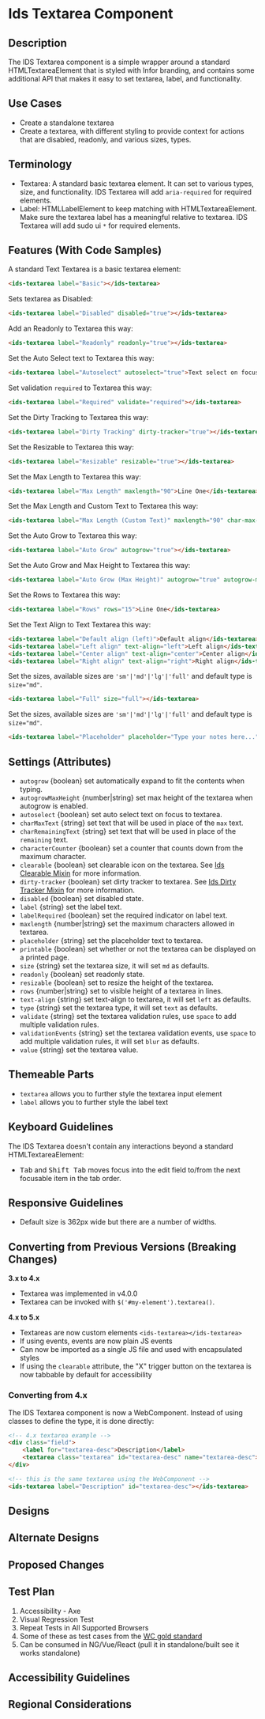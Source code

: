 # Ids Textarea Component

## Description

The IDS Textarea component is a simple wrapper around a standard HTMLTextareaElement that is styled with Infor branding, and contains some additional API that makes it easy to set textarea, label, and functionality.

## Use Cases

- Create a standalone textarea
- Create a textarea, with different styling to provide context for actions that are disabled, readonly, and various sizes, types.

## Terminology

- Textarea: A standard basic textarea element. It can set to various types, size, and functionality. IDS Textarea will add `aria-required` for required elements.
- Label: HTMLLabelElement to keep matching with HTMLTextareaElement. Make sure the textarea label has a meaningful relative to textarea. IDS Textarea will add sudo ui `*` for required elements.

## Features (With Code Samples)

A standard Text Textarea is a basic textarea element:

```html
<ids-textarea label="Basic"></ids-textarea>
```

Sets textarea as Disabled:

```html
<ids-textarea label="Disabled" disabled="true"></ids-textarea>
```

Add an Readonly to Textarea this way:

```html
<ids-textarea label="Readonly" readonly="true"></ids-textarea>
```

Set the Auto Select text to Textarea this way:

```html
<ids-textarea label="Autoselect" autoselect="true">Text select on focus</ids-textarea>
```

Set validation `required` to Textarea this way:

```html
<ids-textarea label="Required" validate="required"></ids-textarea>
```

Set the Dirty Tracking to Textarea this way:

```html
<ids-textarea label="Dirty Tracking" dirty-tracker="true"></ids-textarea>
```

Set the Resizable to Textarea this way:

```html
<ids-textarea label="Resizable" resizable="true"></ids-textarea>
```

Set the Max Length to Textarea this way:

```html
<ids-textarea label="Max Length" maxlength="90">Line One</ids-textarea>
```

Set the Max Length and Custom Text to Textarea this way:

```html
<ids-textarea label="Max Length (Custom Text)" maxlength="90" char-max-text="This text cannot exceed {0} characters." char-remaining-text="You can type {0} more characters.">Line One</ids-textarea>
```

Set the Auto Grow to Textarea this way:

```html
<ids-textarea label="Auto Grow" autogrow="true"></ids-textarea>
```

Set the Auto Grow and Max Height to Textarea this way:

```html
<ids-textarea label="Auto Grow (Max Height)" autogrow="true" autogrow-max-height="200"></ids-textarea>
```

Set the Rows to Textarea this way:

```html
<ids-textarea label="Rows" rows="15">Line One</ids-textarea>
```

Set the Text Align to Text Textarea this way:

```html
<ids-textarea label="Default align (left)">Default align</ids-textarea>
<ids-textarea label="Left align" text-align="left">Left align</ids-textarea>
<ids-textarea label="Center align" text-align="center">Center align</ids-textarea>
<ids-textarea label="Right align" text-align="right">Right align</ids-textarea>
```

Set the sizes, available sizes are `'sm'|'md'|'lg'|'full'` and default type is `size="md"`.

```html
<ids-textarea label="Full" size="full"></ids-textarea>
```

Set the sizes, available sizes are `'sm'|'md'|'lg'|'full'` and default type is `size="md"`.

```html
<ids-textarea label="Placeholder" placeholder="Type your notes here...">></ids-textarea>
```

## Settings (Attributes)

- `autogrow` {boolean} set automatically expand to fit the contents when typing.
- `autogrowMaxHeight` {number|string} set max height of the textarea when autogrow is enabled.
- `autoselect` {boolean} set auto select text on focus to textarea.
- `charMaxText` {string} set text that will be used in place of the `max` text.
- `charRemainingText` {string} set text that will be used in place of the `remaining` text.
- `characterCounter` {boolean} set a counter that counts down from the maximum character.
- `clearable` {boolean} set clearable icon on the textarea. See [Ids Clearable Mixin](../../mixins/ids-clearable-mixin/README.md) for more information.
- `dirty-tracker` {boolean} set dirty tracker to textarea. See [Ids Dirty Tracker Mixin](../../mixins/ids-dirty-tracker-mixin/README.md) for more information.
- `disabled` {boolean} set disabled state.
- `label` {string} set the label text.
- `labelRequired` {boolean} set the required indicator on label text.
- `maxlength` {number|string} set the maximum characters allowed in textarea.
- `placeholder` {string} set the placeholder text to textarea.
- `printable` {boolean} set whether or not the textarea can be displayed on a printed page.
- `size` {string} set the textarea size, it will set `md` as defaults.
- `readonly` {boolean} set readonly state.
- `resizable` {boolean} set to resize the height of the textarea.
- `rows` {number|string} set to visible height of a textarea in lines.
- `text-align` {string} set text-align to textarea, it will set `left` as defaults.
- `type` {string} set the textarea type, it will set `text` as defaults.
- `validate` {string} set the textarea validation rules, use `space` to add multiple validation rules.
- `validationEvents` {string} set the textarea validation events, use `space` to add multiple validation rules, it will set `blur` as defaults.
- `value` {string} set the textarea value.

## Themeable Parts

- `textarea` allows you to further style the textarea input element
- `label` allows you to further style the label text

## Keyboard Guidelines

The IDS Textarea doesn't contain any interactions beyond a standard HTMLTextareaElement:

- <kbd>Tab</kbd> and <kbd>Shift Tab</kbd> moves focus into the edit field to/from the next focusable item in the tab order.

## Responsive Guidelines

- Default size is 362px wide but there are a number of widths.

## Converting from Previous Versions (Breaking Changes)

**3.x to 4.x**

- Textarea was implemented in v4.0.0
- Textarea can be invoked with `$('#my-element').textarea()`.

**4.x to 5.x**

- Textareas are now custom elements `<ids-textarea></ids-textarea>`
- If using events, events are now plain JS events
- Can now be imported as a single JS file and used with encapsulated styles
- If using the `clearable` attribute, the "X" trigger button on the textarea is now tabbable by default for accessibility

### Converting from 4.x

The IDS Textarea component is now a WebComponent. Instead of using classes to define the type, it is done directly:

```html
<!-- 4.x textarea example -->
<div class="field">
    <label for="textarea-desc">Description</label>
    <textarea class="textarea" id="textarea-desc" name="textarea-desc"></textarea>
</div>

<!-- this is the same textarea using the WebComponent -->
<ids-textarea label="Description" id="textarea-desc"></ids-textarea>
```

## Designs

## Alternate Designs

## Proposed Changes

## Test Plan

1. Accessibility - Axe
1. Visual Regression Test
1. Repeat Tests in All Supported Browsers
1. Some of these as test cases from the [WC gold standard](https://github.com/webcomponents/gold-standard/wiki#api)
1. Can be consumed in NG/Vue/React (pull it in standalone/built see it works standalone)

## Accessibility Guidelines

## Regional Considerations
